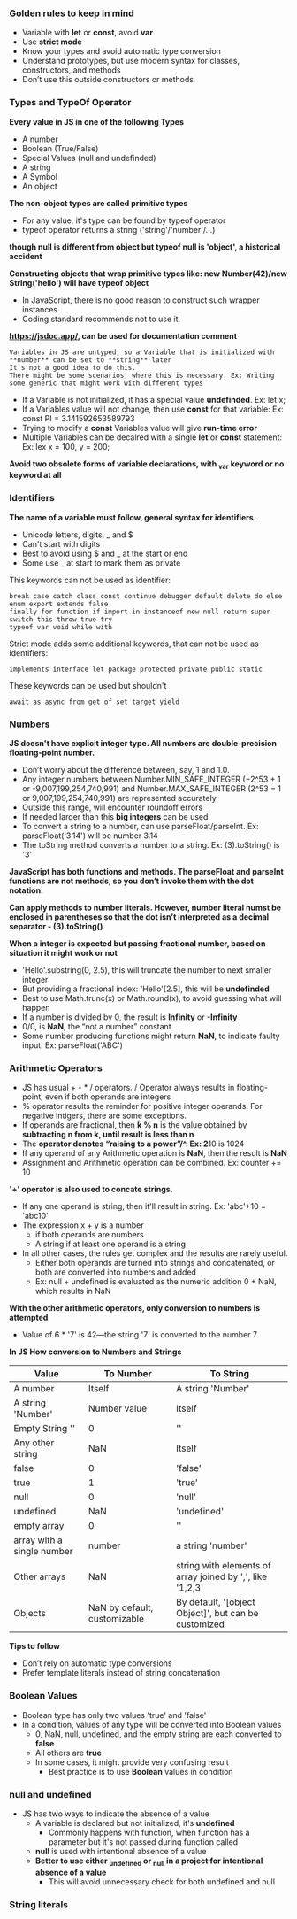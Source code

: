 ### Golden rules to keep in mind

 - Variable with **let** or **const**, avoid **var**
 - Use **strict mode**
 - Know your types and avoid automatic type conversion
 - Understand prototypes, but use modern syntax for classes, constructors, and methods
 - Don’t use this outside constructors or methods
 
### Types and TypeOf Operator 

**Every value in JS in one of the following Types**

 - A number
 - Boolean (True/False)
 - Special Values (null and undefinded)
 - A string
 - A Symbol
 - An object
 
**The non-object types are called primitive types**

 - For any value, it's type can be found by typeof operator
 - typeof operator returns a string ('string'/'number'/...)

**though null is different from object but typeof null is 'object', a historical accident**

**Constructing objects that wrap primitive types like: new Number(42)/new String('hello') will have typeof object**
 - In JavaScript, there is no good reason to construct such wrapper instances
 - Coding standard recommends not to use it.
 
**https://jsdoc.app/, can be used for documentation comment**

```
Variables in JS are untyped, so a Variable that is initialized with **number** can be set to **string** later
It's not a good idea to do this.
There might be some scenarios, where this is necessary. Ex: Writing some generic that might work with different types
```

 - If a Variable is not initialized, it has a special value **undefinded**. Ex: let x;
 - If a Variables value will not change, then use **const** for that variable: Ex: const PI = 3.141592653589793
 - Trying to modify a **const** Variables value will give **run-time error**
 - Multiple Variables can be decalred with a single **let** or **const** statement: Ex: lex x = 100, y = 200;
 
**Avoid two obsolete forms of variable declarations, with <sub>var</sub> keyword or no keyword at all** 


### Identifiers

**The name of a variable must follow, general syntax for identifiers.**

 - Unicode letters, digits, _ and $
 - Can't start with digits
 - Best to avoid using $ and _ at the start or end
 - Some use _ at start to mark them as private
 
This keywords can not be used as identifier:

```
break case catch class const continue debugger default delete do else enum export extends false 
finally for function if import in instanceof new null return super switch this throw true try 
typeof var void while with
```

Strict mode adds some additional keywords, that can not be used as identifiers:

```
implements interface let package protected private public static
```

These keywords can be used but shouldn't

```
await as async from get of set target yield
```

### Numbers

**JS doesn't have explicit integer type. All numbers are double-precision floating-point number.**

 - Don’t worry about the difference between, say, 1 and 1.0.
 - Any integer numbers between Number.MIN_SAFE_INTEGER (−2^53 + 1 or -9,007,199,254,740,991) 
   and Number.MAX_SAFE_INTEGER (2^53 − 1 or 9,007,199,254,740,991) are represented accurately
 - Outside this range, will encounter roundoff errors
 - If needed larger than this **big integers** can be used
 - To convert a string to a number, can use parseFloat/parseInt. Ex: parseFloat('3.14') will be number 3.14
 - The toString method converts a number to a string. Ex: (3).toString() is '3'
 
**JavaScript has both functions and methods. The parseFloat and parseInt functions are not methods, 
so you don’t invoke them with the dot notation.**

**Can apply methods to number literals. However, number literal numst be enclosed in parentheses
so that the dot isn’t interpreted as a decimal separator - (3).toString()**


**When a integer is expected but passing fractional number, based on situation it might work or not**

 - 'Hello'.substring(0, 2.5), this will truncate the number to next smaller integer
 - But providing a fractional index: 'Hello'[2.5], this will be **undefinded**
 - Best to use Math.trunc(x) or Math.round(x), to avoid guessing what will happen
 - If a number is divided by 0, the result is **Infinity** or **-Infinity**
 - 0/0, is **NaN**, the “not a number” constant
 - Some number producing functions might return **NaN**, to indicate faulty input. Ex: parseFloat('ABC')
 
### Arithmetic Operators

 - JS has usual + - * / operators. / Operator always results in floating-point, even if both operands are integers
 - % operator results the reminder for positive integer operands. For negative intigers, there are some exceptions.
 - If operands are fractional, then **k % n** is the value obtained by **subtracting n from k, until result is less than n**
 - The <sub>**</sub> operator denotes “raising to a power”/^. Ex: 2**10 is 1024
 - If any operand of any Arithmetic operation is **NaN**, then the result is **NaN**
 - Assignment and Arithmetic operation can be combined. Ex: counter += 10

**'+' operator is also used to concate strings.** 
 - If any one operand is string, then it'll result in string. Ex: 'abc'+10 = 'abc10'
 - The expression x + y is a number 
	- if both operands are numbers
	- A string if at least one operand is a string
 - In all other cases, the rules get complex and the results are rarely useful. 
	- Either both operands are turned into strings and concatenated, or both are converted into numbers and added
	- Ex: null + undefined is evaluated as the numeric addition 0 + NaN, which results in NaN

**With the other arithmetic operators, only conversion to numbers is attempted**
 - Value of 6 * '7' is 42—the string '7' is converted to the number 7
 
**In JS How conversion to Numbers and Strings**

| Value | To Number | To String | 
| --- | --- | --- |
| A number | Itself | A string 'Number' |
| A string 'Number' | Number value | Itself |
| Empty String '' | 0 | '' |
| Any other string | NaN | Itself |
| false | 0 | 'false' |
| true | 1 | 'true' |
| null | 0 | 'null' |
| undefined | NaN | 'undefined' |
| empty array | 0 | '' |
| array with a single number | number | a string 'number' |
| Other arrays | NaN | string with elements of array joined by ',', like '1,2,3' |
| Objects | NaN by default, customizable | By default, '[object Object]', but can be customized |

**Tips to follow**
 - Don’t rely on automatic type conversions
 - Prefer template literals instead of string concatenation
 
### Boolean Values

 - Boolean type has only two values 'true' and 'false'
 - In a condition, values of any type will be converted into Boolean values 
	- 0, NaN, null, undefined, and the empty string are each converted to **false**
	- All others are **true**
	- In some cases, it might provide very confusing result
		- Best practice is to use **Boolean** values in condition
		
### null and undefined

 - JS has two ways to indicate the absence of a value
	- A variable is declared but not initialized, it's **undefined**
		- Commonly happens with function, when function has a parameter but it's not passed during function called
	- **null** is used with intentional absence of a value
	- **Better to use either <sub>undefined</sub> or <sub>null</sub> in a project for intentional absence of a value**
		- This will avoid unnecessary check for both undefined and null 
		
### String literals


 

